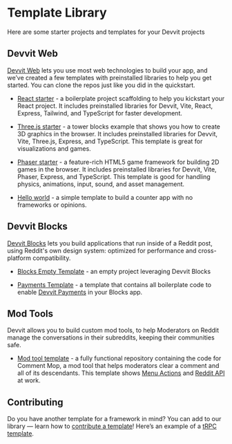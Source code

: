 # Template Library

Here are some starter projects and templates for your Devvit projects

## Devvit Web

[Devvit Web](../capabilities/devvit-web/devvit_web_overview.mdx) lets you use most web technologies to build your app, and we’ve created a few templates with preinstalled libraries to help you get started. You can clone the repos just like you did in the quickstart.

- [React starter](https://github.com/reddit/devvit-template-react) - a boilerplate project scaffolding to help you kickstart your React project. It includes preinstalled libraries for Devvit, Vite, React, Express, Tailwind, and TypeScript for faster development.

- [Three.js starter](https://github.com/reddit/devvit-template-threejs) - a tower blocks example that shows you how to create 3D graphics in the browser. It includes preinstalled libraries for Devvit, Vite, Three.js, Express, and TypeScript. This template is great for visualizations and games.

- [Phaser starter](https://github.com/reddit/devvit-template-phaser) - a feature-rich HTML5 game framework for building 2D games in the browser. It includes preinstalled libraries for Devvit, Vite, Phaser, Express, and TypeScript. This template is good for handling physics, animations, input, sound, and asset management.

- [Hello world](https://github.com/reddit/devvit-template-hello-world/tree/main) - a simple template to build a counter app with no frameworks or opinions.

## Devvit Blocks

[Devvit Blocks](../capabilities/blocks/overview.md) lets you build applications that run inside of a Reddit post, using Reddit's own design system: optimized for performance and cross-platform compatibility.

- [Blocks Empty Template](https://github.com/reddit/devvit-template-blocks) - an empty project leveraging Devvit Blocks

- [Payments Template](https://github.com/reddit/devvit-template-payments) - a template that contains all boilerplate code to enable [Devvit Payments](../earn-money/payments/payments_overview.md) in your Blocks app.

## Mod Tools

Devvit allows you to build custom mod tools, to help Moderators on Reddit manage the conversations in their subreddits, keeping their communities safe.

- [Mod tool template](https://github.com/reddit/devvit-template-mod-tool) - a fully functional repository containing the code for Comment Mop, a mod tool that helps moderators clear a comment and all of its descendants. This template shows [Menu Actions](../capabilities/client/menu-actions.mdx) and [Reddit API](../capabilities/server/reddit-api.mdx) at work.

## Contributing

Do you have another template for a framework in mind? You can add to our library — learn how to [contribute a template](https://github.com/reddit/devvit-examples)! Here’s an example of a [tRPC template](https://github.com/reddit/devvit-examples/tree/main/examples/trpc).

